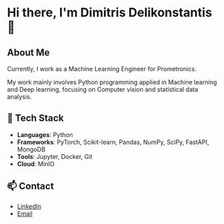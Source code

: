 # Hi there, I'm Dimitris Delikonstantis 👋

## About Me
Currently, I work as a Machine Learning Engineer for Prometronics.

My work mainly involves Python programming applied in Machine learning and Deep learning, focusing on Computer vision and statistical data analysis.

## 🔧 Tech Stack
- **Languages**: Python
- **Frameworks**: PyTorch, Scikit-learn, Pandas, NumPy, SciPy, FastAPI, MongoDB
- **Tools**: Jupyter, Docker, Git
- **Cloud**: MinIO

## 📫 Contact
- [LinkedIn](www.linkedin.com/in/ddelikonstantis)
- [Email](mailto:dim.delikonstantis@hotmail.com)
